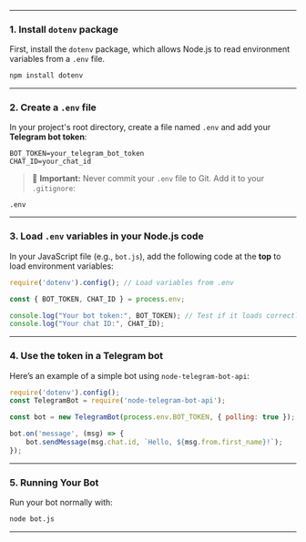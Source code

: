 

---

### **1. Install `dotenv` package**
First, install the `dotenv` package, which allows Node.js to read environment variables from a `.env` file.

```sh
npm install dotenv
```

---

### **2. Create a `.env` file**
In your project's root directory, create a file named `.env` and add your **Telegram bot token**:

```
BOT_TOKEN=your_telegram_bot_token
CHAT_ID=your_chat_id
```

> 🚨 **Important:** Never commit your `.env` file to Git. Add it to your `.gitignore`:
```
.env
```

---

### **3. Load `.env` variables in your Node.js code**
In your JavaScript file (e.g., `bot.js`), add the following code at the **top** to load environment variables:

```javascript
require('dotenv').config(); // Load variables from .env

const { BOT_TOKEN, CHAT_ID } = process.env;

console.log("Your bot token:", BOT_TOKEN); // Test if it loads correctly
console.log("Your chat ID:", CHAT_ID);
```

---

### **4. Use the token in a Telegram bot**
Here’s an example of a simple bot using `node-telegram-bot-api`:

```javascript
require('dotenv').config();
const TelegramBot = require('node-telegram-bot-api');

const bot = new TelegramBot(process.env.BOT_TOKEN, { polling: true });

bot.on('message', (msg) => {
    bot.sendMessage(msg.chat.id, `Hello, ${msg.from.first_name}!`);
});
```

---

### **5. Running Your Bot**
Run your bot normally with:
```sh
node bot.js
```

---

